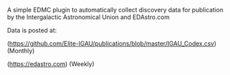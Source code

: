 A simple EDMC plugin to automatically collect discovery data for publication by the Intergalactic Astronomical Union and EDAstro.com

Data is posted at: 

(https://github.com/Elite-IGAU/publications/blob/master/IGAU_Codex.csv) (Monthly)

(https://edastro.com) (Weekly)
